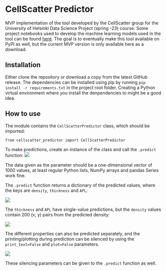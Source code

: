 # CellScatter Predictor

MVP implementation of the tool developed by the CellScatter group for the University of Helsinki Data Science Project (spring -23) course. Some project notebooks used to develop the machine learning models used in the tool can be found [here](https://github.com/K123AsJ0k1/CellScatter). The goal is to eventually make this tool available on PyPI as well, but the current MVP version is only available here as a download.


## Installation
 
 Either clone the repository or download a copy from the latest GitHub release. The dependencies can be installed using pip by running ```pip install -r requirements.txt``` in the project root folder. Creating a Python virtual environment where you install the denpendencies to might be a good idea.


## How to use

The module contains the ```CellScatterPredictor``` class, which should be imported: 

```from cellscatter_predictor import CellScatterPredictor```


To make predictions, create an instance of the class and call the ```.predict``` function:
![](https://github.com/PPeltola/CellScatter-predictor/blob/main/documentation/images/predict1.png)

The data given as the parameter should be a one-dimensional vector of 1000 values, at least regular Python lists, NumPy arrays and pandas Series work fine.


The ```.predict``` function returns a dictionary of the predicted values, where the keys are ```density```, ```thickness``` and ```APL```:

![](https://github.com/PPeltola/CellScatter-predictor/blob/main/documentation/images/preds1.png)

The ```thickness``` and ```APL``` have single-value predictions, but the ```density``` values contain 200 (x, y) pairs from the predicted density:

![](https://github.com/PPeltola/CellScatter-predictor/blob/main/documentation/images/density1.png)

The different properties can also be predicted separately, and the printing/plotting during prediction can be silenced by using the ```print_text=False``` and ```plot=False``` parameters.

![](https://github.com/PPeltola/CellScatter-predictor/blob/main/documentation/images/preds2.png)

These silencing parameters can be given to the ```.predict``` function as well.
